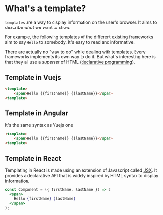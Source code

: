 # What's a template?

`templates` are a way to display information on the user's browser. It aims to describe _what_ we want to show.

For example, the following templates of the different existing frameworks aim to say `Hello` to somebody. It's easy to read and informative.

There are actually no "way to go" while dealing with templates. Every frameworks implements its own way to do it. But what's interesting here is that
they all use a _superset_ of HTML ([declarative programming](https://stackoverflow.com/questions/129628/what-is-declarative-programming)).

## Template in Vuejs

```html
<template>
	<span>Hello {{firstname}} {{lastName}}</span>
<template>
```

## Template in Angular

It's the same syntax as Vuejs one

```html
<template>
	<span>Hello {{firstname}} {{lastName}}</span>
<template>
```

## Template in React

Templating in React is made using an extension of Javascript called [JSX](https://reactjs.org/docs/introducing-jsx.html). It provides a declarative API that is widely inspired by HTML syntax
to display information.

```jsx
const Component = ({ firstName, lastName }) => (
  <span>
    Hello {firstName} {lastName}
  </span>
);
```
